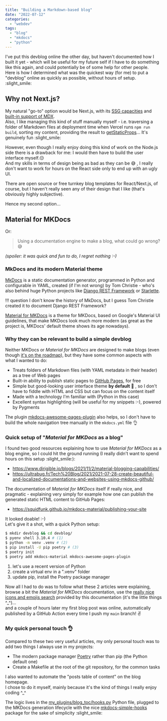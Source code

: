 ```yaml
---
title: "Building a Markdown-based blog"
date: "2022-07-12"
categories:
  - "webdev"
tags:
  - "blog"
  - "mkdocs"
  - "python"
---
```


I've put this devblog online the other day, but haven't documented how I built it yet - 
which will be useful for my future self if I have to do something like this again, and could 
potentially be of some help for other people.    
Here is how I determined what was the quickest way (for me) to put a "devblog"
online as quickly as possible, without hours of setup. :slight_smile:

## Why not Next.js?

My natural "go-to" option would be Next.js, with its [SSG capacities](https://nextjs.org/docs/basic-features/pages#static-generation-with-data)
and [built-in support of MDX](https://nextjs.org/docs/advanced-features/using-mdx).  
Also, I like managing this kind of stuff manually myself - i.e. traversing a folder of Markdown files
at deployment time when Vercel runs `npm run build`, sorting my content, providing the result to 
[getStaticProps](https://nextjs.org/docs/basic-features/data-fetching/get-static-props)... It's genuinely fun :slight_smile:

However, even though I really enjoy doing this kind of work on the Node.js side there is a drawback for me:
I would then have to build the user interface myself.:pensive:  
And my skills in terms of design being as bad as they can be :sweat_smile: , I really don't want to
work for hours on the React side only to end up with an ugly UI.

There are open source or free turnkey blog templates for React/Next.js, of course, but I haven't really 
seen any of their design that I like (that's obviously highly subjective).

Hence my second option...

## Material for MKDocs

Or:
> Using a documentation engine to make a blog, what could go wrong? :sweat_smile:

_(spoiler: it was quick and fun to do, I regret nothing :-)_

### MkDocs and its modern Material theme

[MkDocs](https://www.mkdocs.org/) is a static documentation generator, programmed in Python and configurable in YAML,
created (if I'm not wrong) by Tom Christie - who's also behind huge Python projects like 
[Django REST Framework](https://www.django-rest-framework.org/) or [Starlette](https://www.starlette.io/).   

!!! question
    I don't know the history of MkDocs, but I guess Tom Christie created it to document Django REST Framework?
  
[Material for MKDocs](https://squidfunk.github.io/mkdocs-material/) is a theme for MKDocs, based on Google's
Material UI guidelines, that make MKDocs look much more modern 
(as great as the project is, MKDocs' default theme shows its age nowadays).

### Why they can be relevant to build a simple devblog

Neither MKDocs or _Material for MKDocs_ are designed to make blogs (even though [it's on the roadmap](https://squidfunk.github.io/mkdocs-material/insiders/?h=blog#12000-piri-piri)),
but they have some common aspects with what I wanted to do:

 - Treats folders of Markdown files (with YAML metadata in their header) as a tree of Web pages
 - Built-in ability to publish static pages to [GitHub Pages](https://pages.github.com/), for free
 - Simple but good-looking user interface theme **by default** :art: , so I don't have to fiddle with HTML and CSS but
   can focus on the content itself 
 - Made with a technology I'm familiar with (Python in this case)
 - Excellent syntax highlighting (will be useful for my snippets :-), powered by Pygments

The plugin [mkdocs-awesome-pages-plugin](https://github.com/lukasgeiter/mkdocs-awesome-pages-plugin) also helps,
so I don't have to build the whole navigation tree manually in the `mkdocs.yml` file :ok_hand:

### Quick setup of "_Material for MKDocs_ as a blog" 

I found two good resources explaining how to use _Material for MKDocs_ as a blog engine, so I could hit the ground
running (I really didn't want to spend hours on this setup :slight_smile:):

 - https://www.dirigible.io/blogs/2021/11/2/material-blogging-capabilities/
 - https://ultrabug.fr/Tech%20Blog/2021/2021-07-28-create-beautiful-and-localized-documentations-and-websites-using-mkdocs-github/

The documentation of _Material for MKDocs_ itself if really nice, and pragmatic - 
explaining very simply for example how one can publish the generated static HTML content to GitHub Pages:

 - https://squidfunk.github.io/mkdocs-material/publishing-your-site

It looked doable! :-)  
Let's give it a shot, with a quick Python setup:
``` bash
$ mkdir devblog && cd devblog/
$ pyenv shell 3.10.4 # (1) 
$ python -m venv .venv # (2)
$ pip install -U pip poetry # (3)
$ poetry init
$ poetry add mkdocs-material mkdocs-awesome-pages-plugin
```

1.  let's use a recent version of Python 
2.  create a virtual env in a ".venv" folder
3.  update pip, install the Poetry package manager

Now all I had to do was to follow what these 2 articles were explaining, browse a bit the 
_Material for MKDocs_ documentation, use the [really nice icons and emojis search](https://squidfunk.github.io/mkdocs-material/reference/icons-emojis/?h=emoji#search)
provided by this documentation (it's the little things ^_^)...  
and a couple of hours later my first blog post was online, automatically
published by a GitHub Action every time I push my `main` branch! :v:

### My quick personal touch :ok_hand:

Compared to these two very useful articles, my only personal touch was to add two things I always use in my projects:

 - The modern package manager [Poetry](https://python-poetry.org/) rather than pip (the Python default one)
 - Create a Makefile at the root of the git repository, for the common tasks

I also wanted to automate the "posts table of content" on the blog homepage.  
I chose to do it myself, mainly because it's the kind of things I really enjoy coding ^_^  

The logic lives in the [my_plugins/blog_toc/hooks.py](https://github.com/DrBenton/devblog/my_plugins/blog_toc/hooks.py) 
Python file, plugged to the MKDocs generation lifecycle with the nice 
[mkdocs-simple-hooks](https://github.com/aklajnert/mkdocs-simple-hooks) 
package for the sake of simplicity :slight_smile:
